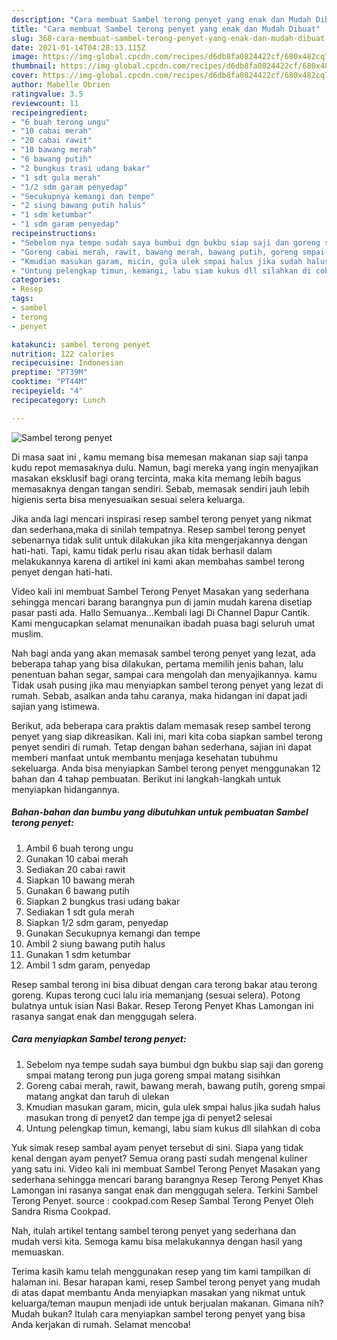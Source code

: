 ```yaml
---
description: "Cara membuat Sambel terong penyet yang enak dan Mudah Dibuat"
title: "Cara membuat Sambel terong penyet yang enak dan Mudah Dibuat"
slug: 368-cara-membuat-sambel-terong-penyet-yang-enak-dan-mudah-dibuat
date: 2021-01-14T04:28:13.115Z
image: https://img-global.cpcdn.com/recipes/d6db8fa0824422cf/680x482cq70/sambel-terong-penyet-foto-resep-utama.jpg
thumbnail: https://img-global.cpcdn.com/recipes/d6db8fa0824422cf/680x482cq70/sambel-terong-penyet-foto-resep-utama.jpg
cover: https://img-global.cpcdn.com/recipes/d6db8fa0824422cf/680x482cq70/sambel-terong-penyet-foto-resep-utama.jpg
author: Mabelle Obrien
ratingvalue: 3.5
reviewcount: 11
recipeingredient:
- "6 buah terong ungu"
- "10 cabai merah"
- "20 cabai rawit"
- "10 bawang merah"
- "6 bawang putih"
- "2 bungkus trasi udang bakar"
- "1 sdt gula merah"
- "1/2 sdm garam penyedap"
- "Secukupnya kemangi dan tempe"
- "2 siung bawang putih halus"
- "1 sdm ketumbar"
- "1 sdm garam penyedap"
recipeinstructions:
- "Sebelom nya tempe sudah saya bumbui dgn bukbu siap saji dan goreng smpai matang terong pun juga goreng smpai matang sisihkan"
- "Goreng cabai merah, rawit, bawang merah, bawang putih, goreng smpai matang angkat dan taruh di ulekan"
- "Kmudian masukan garam, micin, gula ulek smpai halus jika sudah halus masukan trong di penyet2 dan tempe jga di penyet2 selesai"
- "Untung pelengkap timun, kemangi, labu siam kukus dll silahkan di coba"
categories:
- Resep
tags:
- sambel
- terong
- penyet

katakunci: sambel terong penyet 
nutrition: 122 calories
recipecuisine: Indonesian
preptime: "PT39M"
cooktime: "PT44M"
recipeyield: "4"
recipecategory: Lunch

---
```



![Sambel terong penyet](https://img-global.cpcdn.com/recipes/d6db8fa0824422cf/680x482cq70/sambel-terong-penyet-foto-resep-utama.jpg)

Di masa  saat ini , kamu memang bisa memesan makanan siap saji tanpa kudu repot memasaknya dulu. Namun, bagi mereka yang ingin menyajikan masakan eksklusif bagi orang tercinta, maka kita memang lebih bagus memasaknya dengan tangan sendiri. Sebab, memasak sendiri jauh lebih higienis serta bisa menyesuaikan sesuai selera keluarga.

Jika anda lagi mencari inspirasi resep sambel terong penyet yang nikmat dan sederhana,maka di sinilah tempatnya. Resep sambel terong penyet  sebenarnya tidak sulit untuk dilakukan jika kita mengerjakannya dengan hati-hati. Tapi, kamu tidak perlu risau akan tidak berhasil dalam melakukannya 
karena di artikel ini kami akan membahas sambel terong penyet dengan hati-hati.  

Video kali ini membuat Sambel Terong Penyet Masakan yang sederhana sehingga mencari barang barangnya pun di jamin mudah karena disetiap pasar pasti ada. Hallo Semuanya…Kembali lagi Di Channel Dapur Cantik. Kami mengucapkan selamat menunaikan ibadah puasa bagi seluruh umat muslim.

Nah bagi anda yang akan memasak sambel terong penyet yang lezat, ada beberapa tahap yang bisa dilakukan, pertama memilih jenis bahan, lalu penentuan bahan segar, sampai cara mengolah dan menyajikannya. kamu Tidak usah pusing jika mau menyiapkan sambel terong penyet yang lezat di rumah. Sebab, asalkan anda  tahu caranya, maka hidangan ini dapat jadi sajian yang istimewa.

Berikut, ada beberapa cara praktis  dalam memasak resep sambel terong penyet yang siap dikreasikan. Kali ini, mari kita coba siapkan sambel terong penyet sendiri di rumah. Tetap dengan bahan sederhana, sajian ini dapat memberi manfaat untuk membantu menjaga kesehatan tubuhmu sekeluarga. Anda bisa menyiapkan Sambel terong penyet menggunakan 12 bahan dan 4 tahap pembuatan. Berikut ini langkah-langkah untuk menyiapkan hidangannya.

<!--inarticleads1-->

##### Bahan-bahan dan bumbu yang dibutuhkan untuk pembuatan Sambel terong penyet:

1. Ambil 6 buah terong ungu
1. Gunakan 10 cabai merah
1. Sediakan 20 cabai rawit
1. Siapkan 10 bawang merah
1. Gunakan 6 bawang putih
1. Siapkan 2 bungkus trasi udang bakar
1. Sediakan 1 sdt gula merah
1. Siapkan 1/2 sdm garam, penyedap
1. Gunakan Secukupnya kemangi dan tempe
1. Ambil 2 siung bawang putih halus
1. Gunakan 1 sdm ketumbar
1. Ambil 1 sdm garam, penyedap


Resep sambal terong ini bisa dibuat dengan cara terong bakar atau terong goreng. Kupas terong cuci lalu iria memanjang (sesuai selera). Potong bulatnya untuk isian Nasi Bakar. Resep Terong Penyet Khas Lamongan ini rasanya sangat enak dan menggugah selera. 

<!--inarticleads2-->

##### Cara menyiapkan Sambel terong penyet:

1. Sebelom nya tempe sudah saya bumbui dgn bukbu siap saji dan goreng smpai matang terong pun juga goreng smpai matang sisihkan
1. Goreng cabai merah, rawit, bawang merah, bawang putih, goreng smpai matang angkat dan taruh di ulekan
1. Kmudian masukan garam, micin, gula ulek smpai halus jika sudah halus masukan trong di penyet2 dan tempe jga di penyet2 selesai
1. Untung pelengkap timun, kemangi, labu siam kukus dll silahkan di coba


Yuk simak resep sambal ayam penyet tersebut di sini. Siapa yang tidak kenal dengan ayam penyet? Semua orang pasti sudah mengenal kuliner yang satu ini. Video kali ini membuat Sambel Terong Penyet Masakan yang sederhana sehingga mencari barang barangnya Resep Terong Penyet Khas Lamongan ini rasanya sangat enak dan menggugah selera. Terkini Sambel Terong Penyet. source : cookpad.com Resep Sambal Terong Penyet Oleh Sandra Risma Cookpad. 

Nah, itulah artikel tentang  sambel terong penyet  yang sederhana dan mudah versi kita. Semoga kamu bisa melakukannya dengan hasil yang memuaskan. 

Terima kasih kamu telah menggunakan resep yang tim kami tampilkan di halaman ini. Besar harapan kami, resep  Sambel terong penyet yang mudah di atas dapat membantu Anda menyiapkan masakan yang nikmat untuk keluarga/teman maupun menjadi ide untuk berjualan makanan. Gimana nih? Mudah bukan? Itulah cara menyiapkan sambel terong penyet yang bisa Anda kerjakan di rumah. Selamat mencoba!

